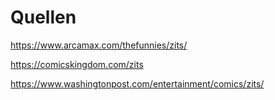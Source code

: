 # Quellen

https://www.arcamax.com/thefunnies/zits/

https://comicskingdom.com/zits

https://www.washingtonpost.com/entertainment/comics/zits/
